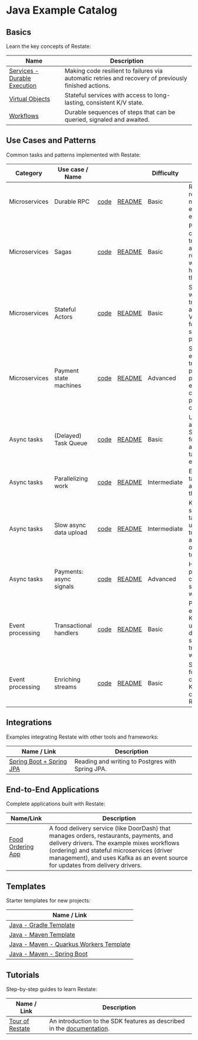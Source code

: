 # Java Example Catalog

## Basics

Learn the key concepts of Restate:

| Name                                   | Description                                                                                          |
|----------------------------------------|------------------------------------------------------------------------------------------------------|
| [Services - Durable Execution](basics) | Making code resilient to failures via automatic retries and recovery of previously finished actions. |
| [Virtual Objects](basics)              | Stateful services with access to long-lasting, consistent K/V state.                                 |
| [Workflows](basics)                    | Durable sequences of steps that can be queried, signaled and awaited.                                |

## Use Cases and Patterns

Common tasks and patterns implemented with Restate:

| Category         | Use case / Name                          |                                                                             |                                                                                                                     | Difficulty  | Description                                                                                                 |
|------------------|------------------------------------------|-----------------------------------------------------------------------------|---------------------------------------------------------------------------------------------------------------------|-------------|-------------------------------------------------------------------------------------------------------------|
| Microservices    | Durable RPC | [code](patterns-use-cases/src/main/java/my/example/durablerpc/MyClient.java)                   | [README](patterns-use-cases/README.md#microservices-durable-rpc)                                                                                | Basic        | Restate persists requests and makes sure they execute exactly-once.                                         |
| Microservices    | Sagas | [code](patterns-use-cases/src/main/java/my/example/sagas/BookingWorkflow.java)                 | [README](patterns-use-cases/README.md#microservices-sagas)                                                                                      | Basic        | Preserve consistency by tracking undo actions and running them when code fails halfway through.             |
| Microservices    | Stateful Actors | [code](patterns-use-cases/src/main/java/my/example/statefulactors/MachineOperator.java)        | [README](patterns-use-cases/README.md#microservices-stateful-actors)                                                                            | Basic                          | State machine with a set of transitions, built as a Restate Virtual Object for automatic state persistence. |
| Microservices    | Payment state machines | [code](patterns-use-cases/src/main/java/my/example/statemachinepayments/PaymentProcessor.java) | [README](patterns-use-cases/README.md#microservices-payment-state-machine)                                                                      | Advanced                       | State machine example that tracks a payment process, ensuring consistent processing and cancellations.      |
| Async tasks      | (Delayed) Task Queue | [code](patterns-use-cases/src/main/java/my/example/queue/TaskSubmitter.java)                   | [README](patterns-use-cases/README.md#async-tasks-delayed-tasks-queue)                                                                          | Basic                          | Use Restate as a queue. Schedule tasks for now or later and ensure the task is only executed once.          |
| Async tasks      | Parallelizing work | [code](patterns-use-cases/src/main/java/my/example/parallelizework/FanOutWorker.java)          | [README](patterns-use-cases/README.md#async-tasks-parallelizing-work)                                                                           | Intermediate                   | Execute a list of tasks in parallel and then gather their result.                                           |
| Async tasks      | Slow async data upload | [code](patterns-use-cases/src/main/java/my/example/dataupload/UploadClient.java)               | [README](patterns-use-cases/README.md#async-tasks-async-data-upload)                                                                            | Intermediate                   | Kick of a synchronous task (e.g. data upload) and turn it into an asynchronous one if it takes too long.    |
| Async tasks      | Payments: async signals | [code](patterns-use-cases/src/main/java/my/example/signalspayments/PaymentService.java)        | [README](patterns-use-cases/README.md#async-tasks-payment-signals---combining-sync-and-async-webhook-responses-from-stripe)                     | Advanced                       | Handling async payment callbacks for slow payments, with Stripe.                                            |
| Event processing | Transactional handlers | [code](patterns-use-cases/src/main/java/my/example/eventtransactions/UserFeed.java)            | [README](patterns-use-cases/README.md#event-processing-transactional-handlers-with-durable-side-effects-and-timers) | Basic                          | Processing events (from Kafka) to update various downstream systems in a transactional way.                 |
| Event processing | Enriching streams | [code](patterns-use-cases/src/main/java/my/example/eventenrichment/PackageTracker.java)        | [README](patterns-use-cases/README.md#event-processing-event-enrichment)                                                                        | Basic                          | Stateful functions/actors connected to Kafka and callable over RPC.                                         |

## Integrations

Examples integrating Restate with other tools and frameworks:

| Name / Link                                                    | Description                                      |
|----------------------------------------------------------------|--------------------------------------------------|
| [Spring Boot + Spring JPA](integrations/java-spring) | Reading and writing to Postgres with Spring JPA. |


## End-to-End Applications

Complete applications built with Restate:

| Name/Link                                                                  | Description                                                                                                                                                                                                                                                           |
|----------------------------------------------------------------------------|-----------------------------------------------------------------------------------------------------------------------------------------------------------------------------------------------------------------------------------------------------------------------|
| [Food Ordering App](end-to-end-applications/food-ordering)                 | A food delivery service (like DoorDash) that manages orders, restaurants, payments, and delivery drivers. The example mixes workflows (ordering) and stateful microservices (driver management), and uses Kafka as an event source for updates from delivery drivers. |


## Templates

Starter templates for new projects:

| Name / Link                                                             |
|-------------------------------------------------------------------------|
| [Java - Gradle Template](templates/java-gradle)                         |
| [Java - Maven Template](templates/java-maven)                           |
| [Java - Maven - Quarkus Workers Template](templates/java-maven-quarkus) |
| [Java - Maven - Spring Boot](templates/java-maven-spring-boot)          |

## Tutorials

Step-by-step guides to learn Restate:

| Name / Link                                       | Description                                                                                                         |
|---------------------------------------------------|---------------------------------------------------------------------------------------------------------------------|
| [Tour of Restate](tutorials/tour-of-restate-java) | An introduction to the SDK features as described in the [documentation](https://docs.restate.dev/get_started/tour). |



